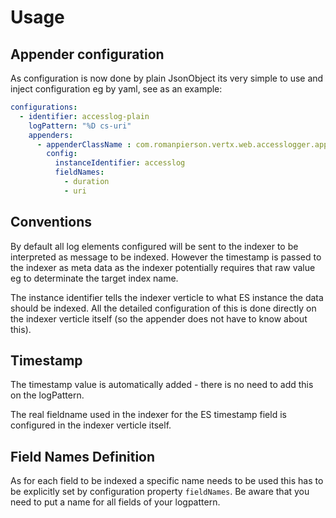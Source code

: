 
# Usage

## Appender configuration

As configuration is now done by plain JsonObject its very simple to use and inject configuration eg by yaml, see as an example:

```yaml
configurations:
  - identifier: accesslog-plain
    logPattern: "%D cs-uri"
    appenders:
      - appenderClassName : com.romanpierson.vertx.web.accesslogger.appender.elasticsearch.impl.ElasticSearchAppender
        config:
          instanceIdentifier: accesslog
          fieldNames:
            - duration
            - uri
```

## Conventions

By default all log elements configured will be sent to the indexer to be interpreted as message to be indexed. However the timestamp is passed to the indexer as meta data as the indexer potentially requires that raw value eg to determinate the target index name. 

The instance identifier tells the indexer verticle to what ES instance the data should be indexed. All the detailed configuration of this is done directly on the indexer verticle itself (so the appender does not have to know about this).

## Timestamp

The timestamp value is automatically added - there is no need to add this on the logPattern.

The real fieldname used in the indexer for the ES timestamp field is configured in the indexer verticle itself.

## Field Names Definition

As for each field to be indexed a specific name needs to be used this has to be explicitly set by configuration property `fieldNames`. Be aware that you need to put a name for all fields of your logpattern. 
